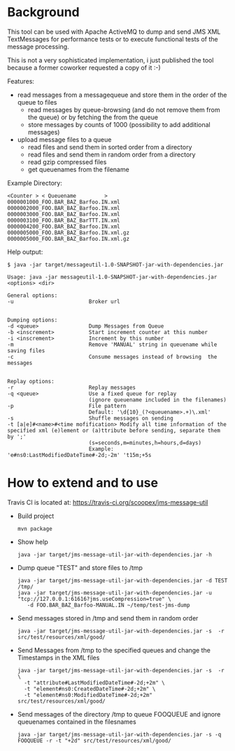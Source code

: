
Background
==========

This tool can be used with Apache ActiveMQ to dump and send JMS XML TextMessages for performance tests or to execute functional tests of the message processing.

This is not a very sophisticated implementation, i just published the tool because a former coworker requested a copy of it :-)

Features:

- read messages from a messagequeue and store them in the order of the queue to files 
  - read messages by queue-browsing (and do not remove them from the queue) or by fetching the from the queue
  - store messages by counts of 1000 (possibility to add additional messages)
- upload message files to a queue
  - read files and send them in sorted order from a directory
  - read files and send them in random order from a directory
  - read gzip compressed files
  - get queuenames from the filename
  

Example Directory:
```
<Counter > < Queuename         >
0000001000_FOO.BAR_BAZ_Barfoo.IN.xml
0000002000_FOO.BAR_BAZ_Barfoo.IN.xml
0000003000_FOO.BAR_BAZ_Barfoo.IN.xml
0000003100_FOO.BAR_BAZ_BarTTT.IN.xml
0000004200_FOO.BAR_BAZ_Barfoo.IN.xml
0000005000_FOO.BAR_BAZ_Barfoo.IN.xml.gz
0000005000_FOO.BAR_BAZ_Barfoo.IN.xml.gz
```

Help output:
```
$ java -jar target/messageutil-1.0-SNAPSHOT-jar-with-dependencies.jar

Usage: java -jar messageutil-1.0-SNAPSHOT-jar-with-dependencies.jar <options> <dir>

General options:
-u                        Broker url


Dumping options:
-d <queue>                Dump Messages from Queue
-b <inscrement>           Start increment counter at this number
-i <inscrement>           Increment by this number
-m                        Remove 'MANUAL' string in queuename while saving files
-c                        Consume messages instead of browsing  the messages


Replay options:
-r                        Replay messages
-q <queue>                Use a fixed queue for replay
                          (ignore queuename included in the filenames)
-p                        File pattern
                          Default: '\d{10}_(?<queuename>.+)\.xml'
-s                        Shuffle messages on sending
-t [a|e]#<name>#<time mofification> Modify all time information of the specified xml (e)lement or (a)ttribute before sending, separate them by ';'
                          (s=seconds,m=minutes,h=hours,d=days)
                          Example: 'e#ns0:LastModifiedDateTime#-2d;-2m' 't15m;+5s
```

How to extend and to use
=========================

Travis CI is located at: https://travis-ci.org/scoopex/jms-message-util

  * Build project
    ```
    mvn package
    ```
  * Show help
    ```
    java -jar target/jms-message-util-jar-with-dependencies.jar -h
    ```
  * Dump queue "TEST" and store files to /tmp
    ```
    java -jar target/jms-message-util-jar-with-dependencies.jar -d TEST /tmp/
    java -jar target/jms-message-util-jar-with-dependencies.jar -u "tcp://127.0.0.1:61616?jms.useCompression=true" \
       -d FOO.BAR_BAZ_Barfoo-MANUAL.IN ~/temp/test-jms-dump
    ```
  * Send messages stored in /tmp  and send them in random order
    ```
    java -jar target/jms-message-util-jar-with-dependencies.jar -s  -r src/test/resources/xml/good/
    ```
  * Send Messages from /tmp to the specified queues and change the Timestamps in the XML files
    ```
    java -jar target/jms-message-util-jar-with-dependencies.jar -s  -r \
      -t "attribute#LastModifiedDateTime#-2d;+2m" \
      -t "element#ns0:CreatedDateTime#-2d;+2m" \
      -t "element#ns0:ModifiedDateTime#-2d;+2m" src/test/resources/xml/good/
    ```
  * Send messages of the directory /tmp to queue FOOQUEUE and ignore queuenames contained in the filesnames
    ```
    java -jar target/jms-message-util-jar-with-dependencies.jar -s -q FOOQUEUE -r -t "+2d" src/test/resources/xml/good/
    ```
